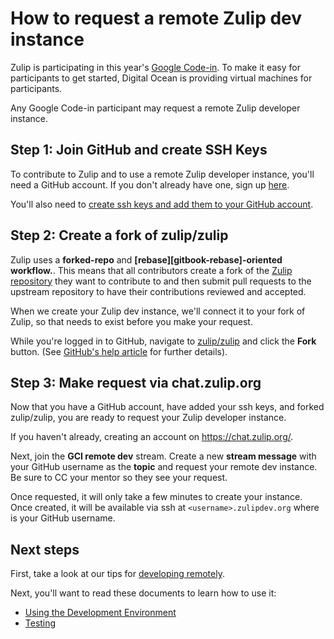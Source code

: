 # How to request a remote Zulip dev instance

Zulip is participating in this year's [Google Code-in][google-gci]. To make it
easy for participants to get started, Digital Ocean is providing virtual
machines for participants.

Any Google Code-in participant may request a remote Zulip developer instance.

## Step 1: Join GitHub and create SSH Keys

To contribute to Zulip and to use a remote Zulip developer instance, you'll
need a GitHub account. If you don't already have one, sign up
[here][github-join].

You'll also need to [create ssh keys and add them to your GitHub
account][github-help-add-ssh-key].

## Step 2: Create a fork of zulip/zulip

Zulip uses a **forked-repo** and **[rebase][gitbook-rebase]-oriented
workflow.**. This means that all contributors create a fork of the [Zulip
repository][github-zulip-zulip] they want to contribute to and then submit pull
requests to the upstream repository to have their contributions reviewed and
accepted.

When we create your Zulip dev instance, we'll connect it to your fork of Zulip,
so that needs to exist before you make your request.

While you're logged in to GitHub, navigate to [zulip/zulip][github-zulip-zulip]
and click the **Fork** button. (See [GitHub's help article][github-help-fork]
for further details).

## Step 3: Make request via chat.zulip.org

Now that you have a GitHub account, have added your ssh keys, and forked
zulip/zulip, you are ready to request your Zulip developer instance.

If you haven't already, creating an account on https://chat.zulip.org/.

Next, join the **GCI remote dev** stream. Create a new **stream message** with
your GitHub username as the **topic** and request your remote dev instance. Be
sure to CC your mentor so they see your request.

Once requested, it will only take a few minutes to create your instance. Once
created, it will be available via ssh at `<username>.zulipdev.org` where
<username> is your GitHub username.

## Next steps

First, take a look at our tips for [developing remotely][dev-remote].

Next, you'll want to read these documents to learn how to use it:

* [Using the Development Environment][using-dev-env]
* [Testing][testing]

[github-join]: https://github.com/join
[github-help-add-ssh-key]: https://help.github.com/articles/adding-a-new-ssh-key-to-your-github-account/
[github-zulip-zulip]: https://github.com/zulip/zulip/
[github-help-fork]: https://help.github.com/articles/fork-a-repo/
[install-direct]: dev-env-first-time-contributors.html
[install-vagrant]: install-ubuntu-without-vagrant-dev.html
[google-gci]: https://codein.withgoogle.com/
[testing]: testing.html
[using-dev-env]: using-dev-environment.html
[dev-remote]: dev-remote.html
